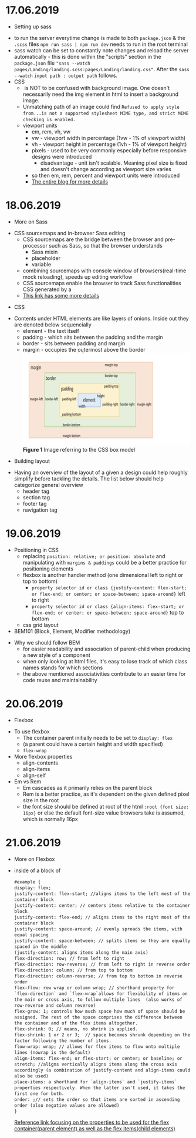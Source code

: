 # 17.06.2019
* Setting up sass
- to run the server everytime change is made to both `package.json` & the `.scss` files `npm run sass | npm run dev` needs to run in the root terminal
- sass watch can be set to constantly note changes and reload the server automatically - this is done within the "scripts" section in the `package.json` file `"sass --watch pages/Landing/landing.scss:pages/Landing/landing.css"`. After the `sass --watch` `input path : output path` follows.
- CSS
    - <img></img> is NOT to be confused with background image. One doesn't necessarily need the img element in html to insert a background image.
    - Unmatching path of an image could find `Refused to apply style from...is not a supported stylesheet MIME type, and strict MIME checking is enabled.`
    - viewport units
        - em, rem, vh, vw
        - vw - viewport width in percentage (1vw - 1% of viewport width)
        - vh - viewport height in percentage (1vh - 1% of viewport height)
        - pixels - used to be very commonly especially before responsive designs were introduced
            - disadvantage -  unit isn't scalable. Meaning pixel size is fixed and doesn't change according as viewport size varies
        - so then em, rem, percent and viewport units were introduced
        - [The entire blog for more details](https://medium.com/@madhum86/css-font-sizing-pixels-vs-em-vs-rem-vs-percent-vs-viewport-units-b1485716afe7)
# 18.06.2019
* More on Sass
- CSS sourcemaps and in-browser Sass editing 
    - CSS sourcemaps are the bridge between the browser and pre-processor such as Sass, so that the browser understands
        - Sass mixin
        - placeholder
        - variable
    - combining sourcemaps with console window of browsers(real-time mock reloading), speeds up editing workflow
    - CSS sourcemaps enable the browser to track Sass functionalities CSS generated by a 
    - [This link has some more details](https://medium.com/@toolmantim/getting-started-with-css-sourcemaps-and-in-browser-sass-editing-b4daab987fb0)
* CSS
- Contents under HTML elements are like layers of onions. Inside out they are denoted below sequencially
    - element - the text itself
    - padding - which sits between the padding and the margin
    - border - sits between padding and margin
    - margin - occupies the outermost above the border
![](CSS-Box-Model.png)
**Figure 1** Image referring to the CSS box model
* Building layout
- Having an overview of the layout of a given a design could help roughly simplify before tackling the details. The list below should help categorize general overview
    - header tag
    - section tag
    - footer tag
    - navigation tag
# 19.06.2019
* Positioning in CSS
    - replacing `position: relative; or position: absolute` and manipulating with `margins & paddings` could be a better practice for positioning elements
    - flexbox is another handier method (one dimensional left to right or top to bottom)
        - `property selector id or class {justify-content: flex-start; or flex-end; or center; or space-between; space-around}` left to right 
        - `property selector id or class {align-items: flex-start; or flex-end; or center; or space-between; space-around}` top to bottom
    - css grid layout
* BEM101 (Block, Element, Modifier methodology)
- Why we should follow BEM
    - for easier readability and association of parent-child when producing a new style of a component
    - when only looking at html files, it's easy to lose track of which class names stands for which sections
    - the above mentioned associativities contribute to an easier time for code reuse and maintainability
# 20.06.2019
* Flexbox
- To use flexbox 
    - The container parent initially needs to be set to `display: flex`
    - (a parent could have a certain height and width specified)
    - `flex-wrap`
- More flexbox properties
    - align-contents
    - align-items
    - align-self
- Em vs Rem
    - Em cascades as it primarily relies on the parent block
    - Rem is a better practice, as it's dependent on the given defined pixel size in the root
    - the font size should be defined at root of the html `:root {font size: 16px}` or else the default font-size value browsers take is assumed, which is normally 16px

# 21.06.2019 
* More on Flexbox 
-  inside of a block of 
    ```
    #example {
    display: flex; 
    justify-content: flex-start; //aligns items to the left most of the container block
    justify-content: center; // centers items relative to the container block
    justify-content: flex-end; // aligns items to the right most of the container block
    justify-content: space-around; // evenly spreads the items, with equal spacing 
    justify-content: space-between; // splits items so they are equally spaced in the middle
    (justify-content: aligns items along the main axis)
    flex-direction: row; // from left to right 
    flex-direction: row-reverse; // from left to right in reverse order
    flex-direction: column; // from top to bottom 
    flex-direction: column-reverse; // from top to bottom in reverse order 
    flex-flow: row wrap or column wrap; // shorthand property for `flex-direction` and `flex-wrap`allows for flexibility of items on the main or cross axis, to follow multiple lines  (also works of row-reverse and column reverse)
    flex-grow: 1; controls how much space how much of space should be assigned. The rest of the space comprises the difference between the container and of the flex items altogether.
    flex-shrink: 0; // means, no shrink is applied.
    flex-shrink: 1 or 2 or 3;  // space becomes shrunk depending on the factor following the number of items.
    flow-wrap: wrap; // allows for flex items to flow onto multiple lines (nowrap is the default)
    align-items: flex-end; or flex-start; or center; or baseline; or stretch; //aligns vertically aligns items along the cross axis accordingly (a combination of justify-content and align-items could also be used)
    place-items: a shorthand for `align-items` and `justify-items` properties respectively. When the latter isn't used, it takes the first one for both.
    order: ;// sets the order so that items are sorted in ascending order (also negative values are allowed)
    }
    ```
    [Reference link focusing on the properties to be used for the flex container(parent element) as well as the flex items(child elements)](https://css-tricks.com/snippets/css/a-guide-to-flexbox/)